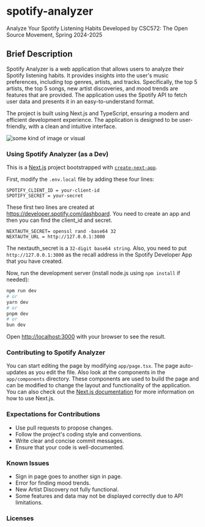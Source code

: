 # spotify-analyzer

Analyze Your Spotify Listening Habits
Developed by CSC572: The Open Source Movement, Spring 2024-2025

## Brief Description

Spotify Analyzer is a web application that allows users to analyze their Spotify listening habits. It provides insights into the user's music preferences, including top genres, artists, and tracks. Specifically, the top 5 artists, the top 5 songs, new artist discoveries, and mood trends are features that are provided. The application uses the Spotify API to fetch user data and presents it in an easy-to-understand format.

The project is built using Next.js and TypeScript, ensuring a modern and efficient development experience. The application is designed to be user-friendly, with a clean and intuitive interface.

![some kind of image or visual](https://via.placeholder.com/600x400.png?text=Spotify+Analyzer)

### Using Spotify Analyzer (as a Dev)

This is a [Next.js](https://nextjs.org) project bootstrapped with [`create-next-app`](https://nextjs.org/docs/app/api-reference/cli/create-next-app).

First, modify the `.env.local` file by adding these four lines:

`SPOTIFY_CLIENT_ID = your-client-id` <br>
`SPOTIFY_SECRET = your-secret`

These first two lines are created at https://developer.spotify.com/dashboard. You need to create an app and then you can find the client_id and secret.

`NEXTAUTH_SECRET= openssl rand -base64 32` <br>
`NEXTAUTH_URL = http://127.0.0.1:3000`

The nextauth_secret is a `32-digit base64 string`. Also, you need to put `http://127.0.0.1:3000` as the recall address in the Spotify Developer App that you have created. 

Now, run the development server (install node.js using `npm install` if needed):

```bash
npm run dev
# or
yarn dev
# or
pnpm dev
# or
bun dev
```

Open [http://localhost:3000](http://localhost:3000) with your browser to see the result.

### Contributing to Spotify Analyzer

You can start editing the page by modifying `app/page.tsx`. The page auto-updates as you edit the file.
Also look at the components in the `app/components` directory. These components are used to build the page and can be modified to change the layout and functionality of the application.
You can also check out the [Next.js documentation](https://nextjs.org/docs) for more information on how to use Next.js.

### Expectations for Contributions

- Use pull requests to propose changes.
- Follow the project's coding style and conventions.
- Write clear and concise commit messages.
- Ensure that your code is well-documented.

### Known Issues

- Sign in page goes to another sign in page.
- Error for finding mood trends.
- New Artist Discovery not fully functional.
- Some features and data may not be displayed correctly due to API limitations.

### Licenses
